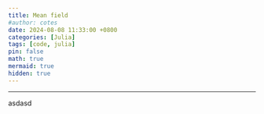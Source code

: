 ```yaml
---
title: Mean field 
#author: cotes
date: 2024-08-08 11:33:00 +0800
categories: [Julia]
tags: [code, julia]
pin: false
math: true
mermaid: true
hidden: true
---
```


<hr>

asdasd